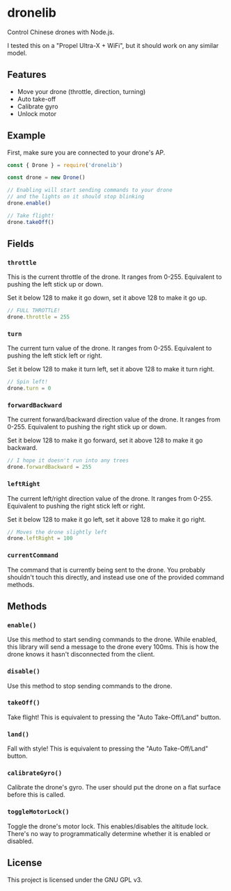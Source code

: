 # dronelib

Control Chinese drones with Node.js.

I tested this on a "Propel Ultra-X + WiFi", but it should work on any similar model.

## Features

- Move your drone (throttle, direction, turning)
- Auto take-off
- Calibrate gyro
- Unlock motor

## Example

First, make sure you are connected to your drone's AP.

```javascript
const { Drone } = require('dronelib')

const drone = new Drone()

// Enabling will start sending commands to your drone
// and the lights on it should stop blinking
drone.enable()

// Take flight!
drone.takeOff()
```

## Fields

### `throttle`

This is the current throttle of the drone. It ranges from 0-255. Equivalent to pushing the left stick up or down.

Set it below 128 to make it go down, set it above 128 to make it go up.

```javascript
// FULL THROTTLE!
drone.throttle = 255
```

### `turn`

The current turn value of the drone. It ranges from 0-255. Equivalent to pushing the left stick left or right.

Set it below 128 to make it turn left, set it above 128 to make it turn right.

```javascript
// Spin left!
drone.turn = 0
```

### `forwardBackward`

The current forward/backward direction value of the drone. It ranges from 0-255. Equivalent to pushing the right stick up or down.

Set it below 128 to make it go forward, set it above 128 to make it go backward.

```javascript
// I hope it doesn't run into any trees
drone.forwardBackward = 255
```

### `leftRight`

The current left/right direction value of the drone. It ranges from 0-255. Equivalent to pushing the right stick left or right.

Set it below 128 to make it go left, set it above 128 to make it go right.

```javascript
// Moves the drone slightly left
drone.leftRight = 100
```

### `currentCommand`

The command that is currently being sent to the drone. You probably shouldn't touch this directly, and instead use one of the provided command methods.

## Methods

### `enable()`

Use this method to start sending commands to the drone. While enabled, this library will send a message to the drone every 100ms. This is how the drone knows it hasn't disconnected from the client.

### `disable()`

Use this method to stop sending commands to the drone.

### `takeOff()`

Take flight! This is equivalent to pressing the "Auto Take-Off/Land" button.

### `land()`

Fall with style! This is equivalent to pressing the "Auto Take-Off/Land" button.

### `calibrateGyro()`

Calibrate the drone's gyro. The user should put the drone on a flat surface before this is called.

### `toggleMotorLock()`

Toggle the drone's motor lock. This enables/disables the altitude lock. There's no way to programmatically determine whether it is enabled or disabled.

## License

This project is licensed under the GNU GPL v3.